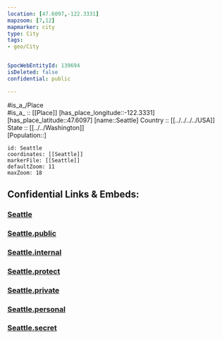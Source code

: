 ```yaml
---
location: [47.6097,-122.3331] 
mapzoom: [7,12] 
mapmarker: city 
type: City
tags:
- geo/City


SpocWebEntityId: 139694
isDeleted: false
confidential: public

---
```

#is_a_/Place  
#is_a_ :: [[Place]] 
[has_place_longitude::-122.3331] 
[has_place_latitude::47.6097] 
[name::Seattle] 
Country :: [[../../../../USA]]  
State :: [[../../Washington]]  
[Population::] 



```leaflet
id: Seattle
coordinates: [[Seattle]] 
markerFile: [[Seattle]] 
defaultZoom: 11 
maxZoom: 18
```


## Confidential Links & Embeds: 

### [Seattle](/_Standards/Earth/Continent/America~North/USA/USA~Pacific/Washington/counties~Washington/King,County/cities~King/Seattle.md) 

### [Seattle.public](/_public/Earth/Continent/America~North/USA/USA~Pacific/Washington/counties~Washington/King,County/cities~King/Seattle.public.md) 

### [Seattle.internal](/_internal/Earth/Continent/America~North/USA/USA~Pacific/Washington/counties~Washington/King,County/cities~King/Seattle.internal.md) 

### [Seattle.protect](/_protect/Earth/Continent/America~North/USA/USA~Pacific/Washington/counties~Washington/King,County/cities~King/Seattle.protect.md) 

### [Seattle.private](/_private/Earth/Continent/America~North/USA/USA~Pacific/Washington/counties~Washington/King,County/cities~King/Seattle.private.md) 

### [Seattle.personal](/_personal/Earth/Continent/America~North/USA/USA~Pacific/Washington/counties~Washington/King,County/cities~King/Seattle.personal.md) 

### [Seattle.secret](/_secret/Earth/Continent/America~North/USA/USA~Pacific/Washington/counties~Washington/King,County/cities~King/Seattle.secret.md)

